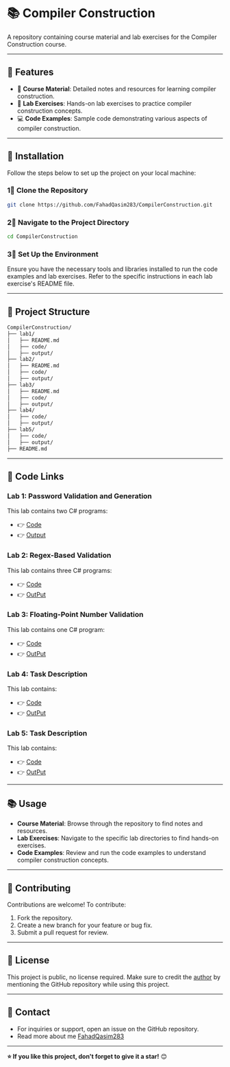 # 📚 Compiler Construction

A repository containing course material and lab exercises for the Compiler Construction course.

---

## 👋 Features

- 🔧 **Course Material**: Detailed notes and resources for learning compiler construction.
- 🧪 **Lab Exercises**: Hands-on lab exercises to practice compiler construction concepts.
- 💻 **Code Examples**: Sample code demonstrating various aspects of compiler construction.

---

## 🚀 Installation

Follow the steps below to set up the project on your local machine:

### 1⃣ Clone the Repository

```bash
git clone https://github.com/FahadQasim283/CompilerConstruction.git
``` 
### 2⃣ Navigate to the Project Directory
```bash
cd CompilerConstruction
```
### 3⃣ Set Up the Environment
Ensure you have the necessary tools and libraries installed to run the code examples and lab exercises. Refer to the specific instructions in each lab exercise's README file.

---

## 📂 Project Structure

```bash
CompilerConstruction/
├── lab1/
│   ├── README.md
│   ├── code/
│   ├── output/
├── lab2/
│   ├── README.md
│   ├── code/
│   ├── output/
├── lab3/
│   ├── README.md
│   ├── code/
│   ├── output/
├── lab4/
│   ├── code/
│   ├── output/
├── lab5/
│   ├── code/
│   ├── output/
├── README.md
```

---

## 🧪 Code Links

### Lab 1: Password Validation and Generation
This lab contains two C# programs:
- 👉 [Code](lab1/code/)
- 👉 [Output](lab1/output/)

### Lab 2: Regex-Based Validation
This lab contains three C# programs:
- 👉 [Code](lab2/code/)
- 👉 [OutPut](lab2/output/)

### Lab 3: Floating-Point Number Validation
This lab contains one C# program:
- 👉 [Code](lab3/code/)
- 👉 [OutPut](lab3/output/)

### Lab 4: Task Description
This lab contains:
- 👉 [Code](lab4/code/)
- 👉 [OutPut](lab4/output/)

### Lab 5: Task Description
This lab contains:
- 👉 [Code](lab5/code/)
- 👉 [OutPut](lab5/output/)

---

## 📚 Usage
- **Course Material**: Browse through the repository to find notes and resources.
- **Lab Exercises**: Navigate to the specific lab directories to find hands-on exercises.
- **Code Examples**: Review and run the code examples to understand compiler construction concepts.

---

## 🤝 Contributing
Contributions are welcome! To contribute:
1. Fork the repository.
2. Create a new branch for your feature or bug fix.
3. Submit a pull request for review.

---

## 📝 License
This project is public, no license required. Make sure to credit the [author](https://github.com/FahadQasim283/) by mentioning the GitHub repository while using this project.

---

## 📧 Contact
- For inquiries or support, open an issue on the GitHub repository.
- Read more about me [FahadQasim283](https://github.com/FahadQasim283/)
---

**⭐️ If you like this project, don't forget to give it a star!** 😊
